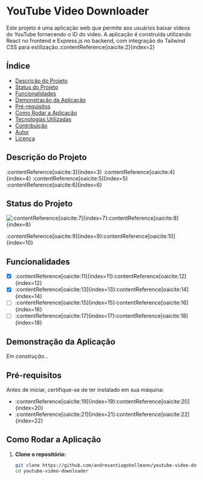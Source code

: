 # YouTube Video Downloader

Este projeto é uma aplicação web que permite aos usuários baixar vídeos do YouTube fornecendo o ID do vídeo. A aplicação é construída utilizando React no frontend e Express.js no backend, com integração do Tailwind CSS para estilização.&#8203;:contentReference[oaicite:2]{index=2}

## Índice

- [Descrição do Projeto](#descrição-do-projeto)
- [Status do Projeto](#status-do-projeto)
- [Funcionalidades](#funcionalidades)
- [Demonstração da Aplicação](#demonstração-da-aplicação)
- [Pré-requisitos](#pré-requisitos)
- [Como Rodar a Aplicação](#como-rodar-a-aplicação)
- [Tecnologias Utilizadas](#tecnologias-utilizadas)
- [Contribuição](#contribuição)
- [Autor](#autor)
- [Licença](#licença)

## Descrição do Projeto

:contentReference[oaicite:3]{index=3} :contentReference[oaicite:4]{index=4} :contentReference[oaicite:5]{index=5}&#8203;:contentReference[oaicite:6]{index=6}

## Status do Projeto

![​:contentReference[oaicite:7]{index=7}](https://img.shields.io/badge/Status-Em%20Desenvolvimento-yellow)&#8203;:contentReference[oaicite:8]{index=8}

:contentReference[oaicite:9]{index=9}&#8203;:contentReference[oaicite:10]{index=10}

## Funcionalidades

- [x] :contentReference[oaicite:11]{index=11}&#8203;:contentReference[oaicite:12]{index=12}
- [x] :contentReference[oaicite:13]{index=13}&#8203;:contentReference[oaicite:14]{index=14}
- [ ] :contentReference[oaicite:15]{index=15}&#8203;:contentReference[oaicite:16]{index=16}
- [ ] :contentReference[oaicite:17]{index=17}&#8203;:contentReference[oaicite:18]{index=18}

## Demonstração da Aplicação

_Em construção..._

## Pré-requisitos

Antes de iniciar, certifique-se de ter instalado em sua máquina:

- :contentReference[oaicite:19]{index=19}&#8203;:contentReference[oaicite:20]{index=20}
- :contentReference[oaicite:21]{index=21}&#8203;:contentReference[oaicite:22]{index=22}

## Como Rodar a Aplicação

1. **Clone o repositório:**

   ```bash
   git clone https://github.com/andresantiagohellmann/youtube-video-downloader.git
   cd youtube-video-downloader
   ```
